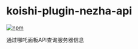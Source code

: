 # koishi-plugin-nezha-api

[![npm](https://img.shields.io/npm/v/koishi-plugin-nezha-api?style=flat-square)](https://www.npmjs.com/package/koishi-plugin-nezha-api)

通过哪吒面板API查询服务器信息
